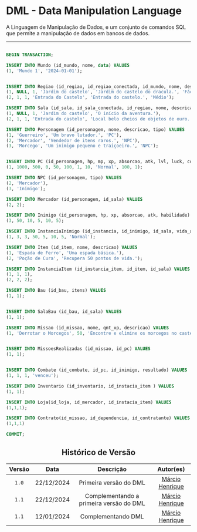 # DML - Data Manipulation Language

A Linguagem de Manipulação de Dados, e um conjunto de comandos SQL que permite a manipulação de dados em bancos de dados.

----

```sql

BEGIN TRANSACTION;

INSERT INTO Mundo (id_mundo, nome, data) VALUES 
(1, 'Mundo 1', '2024-01-01');


INSERT INTO Regiao (id_regiao, id_regiao_conectada, id_mundo, nome, descricao, dificuldade) VALUES 
(1, NULL, 1, 'Jardim do castelo', 'Jardim do castelo do dracula.', 'Fácil'),
(2, 1, 1, 'Entrada do Castelo', 'Entrada do castelo.', 'Médio');

INSERT INTO Sala (id_sala, id_sala_conectada, id_regiao, nome, descricao) VALUES 
(1, NULL, 1, 'Jardim do castelo', 'O início da aventura.'),
(2, 1, 1, 'Entrada do castelo', 'Local belo cheios de objetos de ouro.');

INSERT INTO Personagem (id_personagem, nome, descricao, tipo) VALUES 
(1, 'Guerreiro', 'Um bravo lutador.', 'PC'),
(2, 'Mercador', 'Vendedor de itens raros.', 'NPC'),
(3, 'Morcego', 'Um inimigo pequeno e traiçoeiro.', 'NPC');


INSERT INTO PC (id_personagem, hp, mp, xp, absorcao, atk, lvl, luck, combat_status, coins, id_sala) VALUES 
(1, 1000, 500, 0, 50, 100, 1, 10, 'Normal', 100, 1);

INSERT INTO NPC (id_personagem, tipo) VALUES 
(2, 'Mercador'),
(3, 'Inimigo');

INSERT INTO Mercador (id_personagem, id_sala) VALUES 
(2, 2);

INSERT INTO Inimigo (id_personagem, hp, xp, absorcao, atk, habilidade) VALUES 
(3, 50, 10, 5, 10, 5);

INSERT INTO InstanciaInimigo (id_instancia, id_inimigo, id_sala, vida_atual, absorcao, atk, habilidade, combat_status) VALUES 
(1, 3, 3, 50, 5, 10, 5, 'Normal');

INSERT INTO Item (id_item, nome, descricao) VALUES 
(1, 'Espada de Ferro', 'Uma espada básica.'),
(2, 'Poção de Cura', 'Recupera 50 pontos de vida.');

INSERT INTO InstanciaItem (id_instancia_item, id_item, id_sala) VALUES 
(1, 1, 1),
(2, 2, 2);

INSERT INTO Bau (id_bau, itens) VALUES 
(1, 1);


INSERT INTO SalaBau (id_bau, id_sala) VALUES 
(1, 1);

INSERT INTO Missao (id_missao, nome, qnt_xp, descricao) VALUES 
(1, 'Derrotar o Morcegos', 50, 'Encontre e elimine os morcegos no castelo.');


INSERT INTO MissoesRealizadas (id_missao, id_pc) VALUES 
(1, 1);


INSERT INTO Combate (id_combate, id_pc, id_inimigo, resultado) VALUES 
(1, 1, 1, 'venceu');

INSERT INTO Inventario (id_inventario, id_instacia_item ) VALUES 
(1, 1);

INSERT INTO Loja(id_loja, id_mercador, id_instacia_item) VALUES
(1,1,1);

INSERT INTO Contrato(id_missao, id_dependencia, id_contratante) VALUES
(1,1,1)

COMMIT;
```

<center>

## Histórico de Versão
| Versão | Data | Descrição | Autor(es) |
| :-: | :-: | :-: | :-: | 
| `1.0`  | 22/12/2024 | Primeira versão do DML | [Márcio Henrique](https://github.com/DeM4rcio)  |
| `1.1`  | 22/12/2024 | Complementando a primeira versão do DML | [Márcio Henrique](https://github.com/DeM4rcio)  |
| `1.1`  | 12/01/2024 | Complementando DML | [Márcio Henrique](https://github.com/DeM4rcio)  |
</center>
